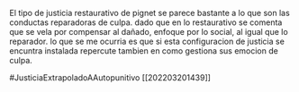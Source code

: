 El tipo de justicia restaurativo de pignet se parece bastante a lo que son las conductas reparadoras de culpa. 
dado que en lo restaurativo se comenta que se vela por compensar al dañado, enfoque por lo social, al igual que lo reparador.
lo que se me ocurria es que si esta configuracion de justicia se encuntra instalada repercute tambien en como gestiona sus emocion de culpa.

#JusticiaExtrapoladoAAutopunitivo
[[202203201439]]